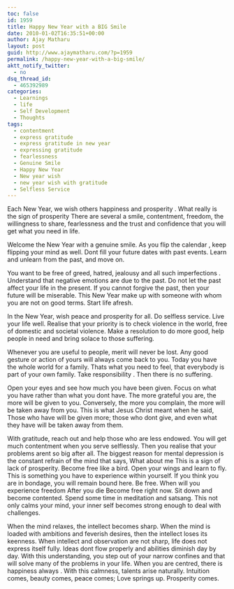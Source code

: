 ```yaml
---
toc: false
id: 1959
title: Happy New Year with a BIG Smile
date: 2010-01-02T16:35:51+00:00
author: Ajay Matharu
layout: post
guid: http://www.ajaymatharu.com/?p=1959
permalink: /happy-new-year-with-a-big-smile/
aktt_notify_twitter:
  - no
dsq_thread_id:
  - 465392989
categories:
  - Learnings
  - life
  - Self Development
  - Thoughts
tags:
  - contentment
  - express gratitude
  - express gratitude in new year
  - expressing gratitude
  - fearlessness
  - Genuine Smile
  - Happy New Year
  - New year wish
  - new year wish with gratitude
  - Selfless Service
---
```

Each New Year, we wish others happiness and prosperity . What really is the sign of prosperity There are several a smile, contentment, freedom, the willingness to share, fearlessness and the trust and confidence that you will get what you need in life.

Welcome the New Year with a genuine smile. As you flip the calendar , keep flipping your mind as well. Dont fill your future dates with past events. Learn and unlearn from the past, and move on.

You want to be free of greed, hatred, jealousy and all such imperfections . Understand that negative emotions are due to the past. Do not let the past affect your life in the present. If you cannot forgive the past, then your future will be miserable. This New Year make up with someone with whom you are not on good terms. Start life afresh.

In the New Year, wish peace and prosperity for all. Do selfless service. Live your life well. Realise that your priority is to check violence in the world, free of domestic and societal violence. Make a resolution to do more good, help people in need and bring solace to those suffering.

Whenever you are useful to people, merit will never be lost. Any good gesture or action of yours will always come back to you. Today you have the whole world for a family. Thats what you need to feel, that everybody is part of your own family. Take responsibility . Then there is no suffering. 

Open your eyes and see how much you have been given. Focus on what you have rather than what you dont have. The more grateful you are, the more will be given to you. Conversely, the more you complain, the more will be taken away from you. This is what Jesus Christ meant when he said, Those who have will be given more; those who dont give, and even what they have will be taken away from them.

With gratitude, reach out and help those who are less endowed. You will get much contentment when you serve selflessly. Then you realise that your problems arent so big after all. The biggest reason for mental depression is the constant refrain of the mind that says, What about me This is a sign of lack of prosperity. Become free like a bird. Open your wings and learn to fly. This is something you have to experience within yourself. If you think you are in bondage, you will remain bound here. Be free. When will you experience freedom After you die Become free right now. Sit down and become contented. Spend some time in meditation and satsang. This not only calms your mind, your inner self becomes strong enough to deal with challenges.

When the mind relaxes, the intellect becomes sharp. When the mind is loaded with ambitions and feverish desires, then the intellect loses its keenness. When intellect and observation are not sharp, life does not express itself fully. Ideas dont flow properly and abilities diminish day by day. With this understanding, you step out of your narrow confines and that will solve many of the problems in your life. When you are centred, there is happiness always . With this calmness, talents arise naturally. Intuition comes, beauty comes, peace comes; Love springs up. Prosperity comes.
